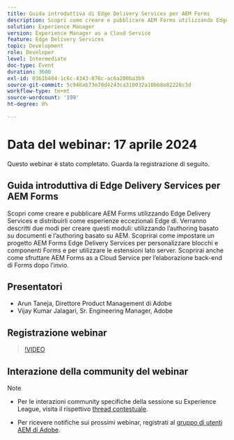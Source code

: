 ```yaml
---
title: Guida introduttiva di Edge Delivery Services per AEM Forms
description: Scopri come creare e pubblicare AEM Forms utilizzando Edge Delivery Services, con informazioni sull’authoring basato su documenti e su AEM, la configurazione del progetto per la personalizzazione e l’utilizzo di AEM Forms as a Cloud Service per l’elaborazione back-end.
solution: Experience Manager
version: Experience Manager as a Cloud Service
feature: Edge Delivery Services
topic: Development
role: Developer
level: Intermediate
doc-type: Event
duration: 3600
exl-id: 0361b404-1c6c-4343-876c-ac6a200ba3b9
source-git-commit: 5c946ab73e78d4243ca310032a10bb8e82228c3d
workflow-type: tm+mt
source-wordcount: '199'
ht-degree: 0%

---
```


# Data del webinar: 17 aprile 2024

Questo webinar è stato completato. Guarda la registrazione di seguito.

## Guida introduttiva di Edge Delivery Services per AEM Forms

Scopri come creare e pubblicare AEM Forms utilizzando Edge Delivery Services e distribuirli come esperienze eccezionali Edge di. Verranno descritti due modi per creare questi moduli: utilizzando l’authoring basato su documenti e l’authoring basato su AEM. Scoprirai come impostare un progetto AEM Forms Edge Delivery Services per personalizzare blocchi e componenti Forms e per utilizzare le estensioni lato server. Scoprirai anche come sfruttare AEM Forms as a Cloud Service per l’elaborazione back-end di Forms dopo l’invio.

## Presentatori

* Arun Taneja, Direttore Product Management di Adobe
* Vijay Kumar Jalagari, Sr. Engineering Manager, Adobe

## Registrazione webinar

>[!VIDEO](https://video.tv.adobe.com/v/3428434/)

## Interazione della community del webinar

>[!NOTE]
> 
>* Per le interazioni community specifiche della sessione su Experience League, visita il rispettivo [thread contestuale](https://adobe.ly/4aCz0OE).
>
>* Per ricevere notifiche sui prossimi webinar, registrati al [gruppo di utenti AEM di Adobe](https://aem-augs.adobe.com/).
